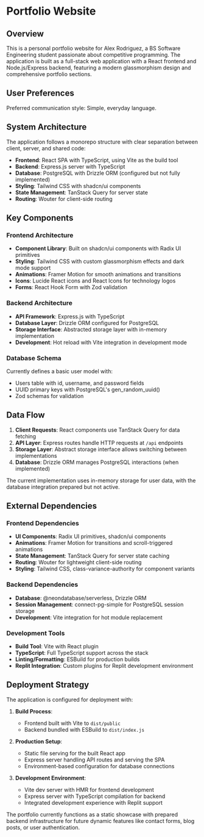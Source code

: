 # Portfolio Website

## Overview

This is a personal portfolio website for Alex Rodriguez, a BS Software Engineering student passionate about competitive programming. The application is built as a full-stack web application with a React frontend and Node.js/Express backend, featuring a modern glassmorphism design and comprehensive portfolio sections.

## User Preferences

Preferred communication style: Simple, everyday language.

## System Architecture

The application follows a monorepo structure with clear separation between client, server, and shared code:

- **Frontend**: React SPA with TypeScript, using Vite as the build tool
- **Backend**: Express.js server with TypeScript
- **Database**: PostgreSQL with Drizzle ORM (configured but not fully implemented)
- **Styling**: Tailwind CSS with shadcn/ui components
- **State Management**: TanStack Query for server state
- **Routing**: Wouter for client-side routing

## Key Components

### Frontend Architecture
- **Component Library**: Built on shadcn/ui components with Radix UI primitives
- **Styling**: Tailwind CSS with custom glassmorphism effects and dark mode support
- **Animations**: Framer Motion for smooth animations and transitions
- **Icons**: Lucide React icons and React Icons for technology logos
- **Forms**: React Hook Form with Zod validation

### Backend Architecture
- **API Framework**: Express.js with TypeScript
- **Database Layer**: Drizzle ORM configured for PostgreSQL
- **Storage Interface**: Abstracted storage layer with in-memory implementation
- **Development**: Hot reload with Vite integration in development mode

### Database Schema
Currently defines a basic user model with:
- Users table with id, username, and password fields
- UUID primary keys with PostgreSQL's gen_random_uuid()
- Zod schemas for validation

## Data Flow

1. **Client Requests**: React components use TanStack Query for data fetching
2. **API Layer**: Express routes handle HTTP requests at `/api` endpoints
3. **Storage Layer**: Abstract storage interface allows switching between implementations
4. **Database**: Drizzle ORM manages PostgreSQL interactions (when implemented)

The current implementation uses in-memory storage for user data, with the database integration prepared but not active.

## External Dependencies

### Frontend Dependencies
- **UI Components**: Radix UI primitives, shadcn/ui components
- **Animations**: Framer Motion for transitions and scroll-triggered animations
- **State Management**: TanStack Query for server state caching
- **Routing**: Wouter for lightweight client-side routing
- **Styling**: Tailwind CSS, class-variance-authority for component variants

### Backend Dependencies
- **Database**: @neondatabase/serverless, Drizzle ORM
- **Session Management**: connect-pg-simple for PostgreSQL session storage
- **Development**: Vite integration for hot module replacement

### Development Tools
- **Build Tool**: Vite with React plugin
- **TypeScript**: Full TypeScript support across the stack
- **Linting/Formatting**: ESBuild for production builds
- **Replit Integration**: Custom plugins for Replit development environment

## Deployment Strategy

The application is configured for deployment with:

1. **Build Process**: 
   - Frontend built with Vite to `dist/public`
   - Backend bundled with ESBuild to `dist/index.js`

2. **Production Setup**:
   - Static file serving for the built React app
   - Express server handling API routes and serving the SPA
   - Environment-based configuration for database connections

3. **Development Environment**:
   - Vite dev server with HMR for frontend development
   - Express server with TypeScript compilation for backend
   - Integrated development experience with Replit support

The portfolio currently functions as a static showcase with prepared backend infrastructure for future dynamic features like contact forms, blog posts, or user authentication.